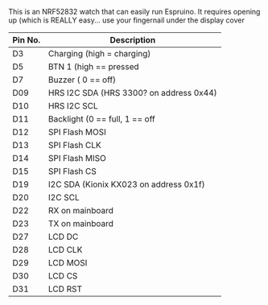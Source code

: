 This is an NRF52832 watch that can easily run Espruino. It requires opening up (which is REALLY easy... use your fingernail under the display cover


| Pin No.  | Description |
| ------------- | ------------- |
|D3|Charging (high = charging)|
|D5|BTN 1 (high == pressed|
|D7|Buzzer ( 0 == off)|
|D09| HRS I2C SDA (HRS 3300? on address 0x44)|
|D10| HRS I2C SCL |
| D11 | Backlight (0 == full, 1 == off|
|D12 | SPI Flash MOSI|
|D13 | SPI Flash CLK|
|D14 | SPI Flash MISO|
|D15 | SPI Flash CS|
|D19|I2C SDA (Kionix KX023 on address 0x1f)|
|D20| I2C SCL |
|D22| RX on mainboard |
|D23| TX on mainboard |
| D27| LCD DC|
|D28 | LCD CLK|
|D29| LCD MOSI |
|D30 | LCD CS |
|D31 | LCD RST |

